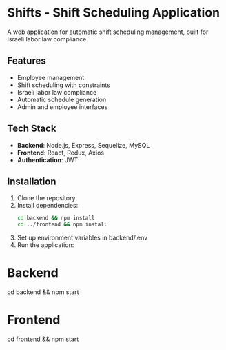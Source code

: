 # Shifts - Shift Scheduling Application

A web application for automatic shift scheduling management, built for Israeli labor law compliance.

## Features

- Employee management
- Shift scheduling with constraints
- Israeli labor law compliance
- Automatic schedule generation
- Admin and employee interfaces

## Tech Stack

- **Backend**: Node.js, Express, Sequelize, MySQL
- **Frontend**: React, Redux, Axios
- **Authentication**: JWT

## Installation

1. Clone the repository
2. Install dependencies:
   ```bash
   cd backend && npm install
   cd ../frontend && npm install
3. Set up environment variables in backend/.env
4.   Run the application:
   # Backend
   cd backend && npm start
   # Frontend
   cd frontend && npm start


